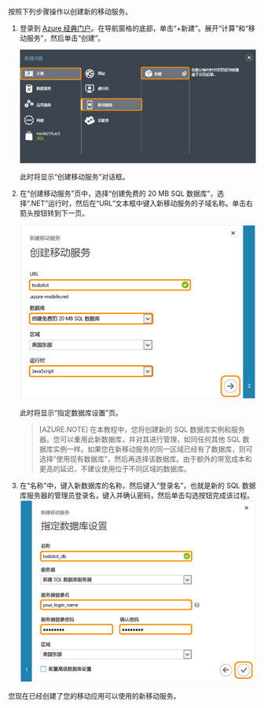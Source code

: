
按照下列步骤操作以创建新的移动服务。

1.	登录到 [Azure 经典门户](https://manage.windowsazure.com/)。在导航窗格的底部，单击“+新建”。展开“计算”和“移动服务”，然后单击“创建”。
	
	![](./media/mobile-services-dotnet-backend-create-new-service/mobile-create.png)

	此时将显示“创建移动服务”对话框。

2.	在“创建移动服务”页中，选择“创建免费的 20 MB SQL 数据库”，选择“.NET”运行时，然后在“URL”文本框中键入新移动服务的子域名称。单击右箭头按钮转到下一页。
	
	![](./media/mobile-services-dotnet-backend-create-new-service/mobile-create-page1.png)

	此时将显示“指定数据库设置”页。

	> [AZURE.NOTE] 在本教程中，您将创建新的 SQL 数据库实例和服务器。您可以重用此新数据库，并对其进行管理，如同任何其他 SQL 数据库实例一样。如果您在新移动服务的同一区域已经有了数据库，则可选择“使用现有数据库”，然后再选择该数据库。由于额外的带宽成本和更高的延迟，不建议使用位于不同区域的数据库。

3.	在“名称”中，键入新数据库的名称，然后键入“登录名”，也就是新的 SQL 数据库服务器的管理员登录名，键入并确认密码，然后单击勾选按钮完成该过程。![](./media/mobile-services-dotnet-backend-create-new-service/mobile-create-page2.png)

您现在已经创建了您的移动应用可以使用的新移动服务。

<!---HONumber=AcomDC_0921_2016-->